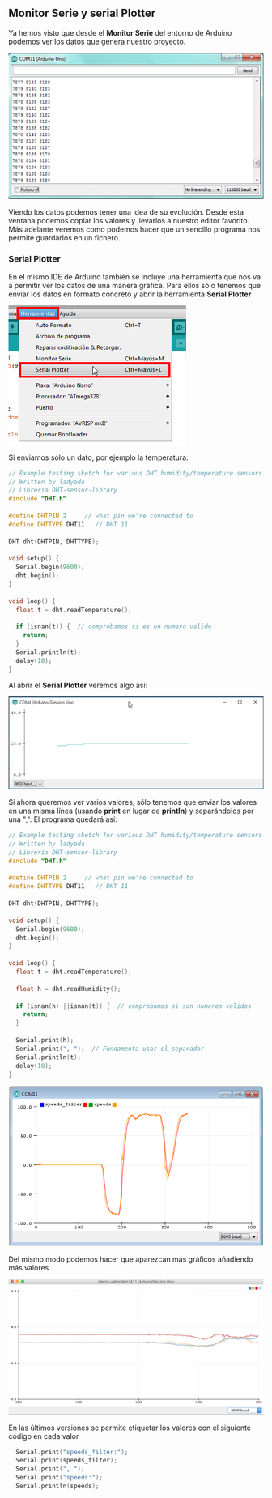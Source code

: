 ## Monitor Serie y serial Plotter

Ya hemos visto que desde el **Monitor Serie** del entorno de Arduino podemos ver los datos que genera nuestro proyecto.

![Monitor Serie del IDE de Arduino](./images/Serial-monitor-of-Arduino-IDE.png)

Viendo los datos podemos tener una idea de su evolución. 
Desde esta ventana podemos copiar los valores y llevarlos a nuestro editor favorito. Más adelante veremos como podemos hacer que un sencillo programa nos permite guardarlos en un fichero.

### Serial Plotter

En el mismo IDE de Arduino también se incluye una herramienta que nos va a permitir ver los datos de una manera gráfica. Para ellos sólo tenemos que enviar los datos en formato concreto y abrir la herramienta **Serial Plotter**

![Arduino Serial Plotter](./images/arduino-serial-plotter.png)

Si enviamos sólo un dato, por ejemplo la temperatura:

```C++
// Example testing sketch for various DHT humidity/temperature sensors
// Written by ladyada
// Libreria DHT-sensor-library
#include "DHT.h"

#define DHTPIN 2     // what pin we're connected to
#define DHTTYPE DHT11   // DHT 11 

DHT dht(DHTPIN, DHTTYPE);

void setup() {
  Serial.begin(9600); 
  dht.begin();  
}

void loop() {
  float t = dht.readTemperature();

  if (isnan(t)) {  // comprobamos si es un numero valido
    return;
  } 
  Serial.println(t);
  delay(10);
}
```


Al abrir el **Serial Plotter** veremos algo así:


![Gráfico de un dato](./images/plotter-arduino.png)


Si ahora queremos ver varios valores, sólo tenemos que enviar los valores en una misma línea (usando **print** en lugar de **println**) y separándolos por una ",". El programa quedará así:

```C++
// Example testing sketch for various DHT humidity/temperature sensors
// Written by ladyada
// Libreria DHT-sensor-library
#include "DHT.h"

#define DHTPIN 2     // what pin we're connected to
#define DHTTYPE DHT11   // DHT 11 

DHT dht(DHTPIN, DHTTYPE);

void setup() {
  Serial.begin(9600); 
  dht.begin();  
}

void loop() {
  float t = dht.readTemperature();

  float h = dht.readHumidity();

  if (isnan(h) ||isnan(t)) {  // comprobamos si son numeros validos
    return;
  }

  Serial.print(h);
  Serial.print(", ");  // Fundamenta usar el separador
  Serial.println(t);
  delay(10);
}
```
![Serial Plotter con 2 valores](./images/SerialPlotterlabels.png)

Del mismo modo podemos hacer que aparezcan más gráficos añadiendo más valores

![Serial Plotter con 3 gráficos](./images/arduino-plotter-three-inputs.gif)

En las últimos versiones se permite etiquetar los valores con el siguiente código en cada valor

```C++
  Serial.print("speeds_filter:");
  Serial.print(speeds_filter);
  Serial.print(", ");
  Serial.print("speeds:");
  Serial.println(speeds);
```